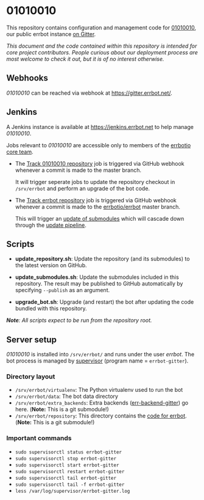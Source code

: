 01010010
========

This repository contains configuration and management code for
[01010010](https://gitter.im/01010010),
our public errbot instance [on Gitter](https://gitter.im/errbotio/errbot).

*This document and the code contained within this repository is intended for core project contributors.
People curious about our deployment process are most welcome to check it out,
but it is of no interest otherwise.*


Webhooks
--------

*01010010* can be reached via webhook at https://gitter.errbot.net/.


Jenkins
-------

A Jenkins instance is available at https://jenkins.errbot.net
to help manage *01010010*.

Jobs relevant to *01010010* are accessible only to
members of the [errbotio core team](https://github.com/orgs/errbotio/teams/core).

* The [Track 01010010 repository](https://jenkins.errbot.net/job/Track%2001010010%20repository/) job
  is triggered via GitHub webhook whenever a commit is made to the master branch.

  It will trigger seperate jobs to update the repository checkout in `/srv/errbot` and
  perform an upgrade of the bot code.

* The [Track errbot repository](https://jenkins.errbot.net/job/Track%errbot%20repository/) job
  is triggered via GitHub webhook whenever a commit is made to the
  [errbotio/errbot](https://github.com/errbotio/errbot) master branch.

  This will trigger an [update of submodules](https://jenkins.errbot.net/job/Update%2001010010%20submodules/)
  which will cascade down through the [update pipeline](https://jenkins.errbot.net/view/01010010%20update%20pipeline/).


Scripts
-------

* **update_repository.sh**:
      Update the repository (and its submodules) to the latest version on GitHub.

* **update_submodules.sh**:
      Update the submodules included in this repository.
      The result may be published to GitHub automatically by specifying `--publish` as an argument.

* **upgrade_bot.sh**:
      Upgrade (and restart) the bot after updating the code bundled with this repository.


_**Note**: All scripts expect to be run from the repository root._


Server setup
-------------

*01010010* is installed into `/srv/errbot/` and runs under the user *errbot*.
The bot process is managed by [supervisor](http://supervisord.org/) (program name = `errbot-gitter`).

### Directory layout

* `/srv/errbot/virtualenv`:
  The Python virtualenv used to run the bot
* `/srv/errbot/data`:
  The bot data directory
* `/srv/errbot/extra_backends`:
  Extra backends ([err-backend-gitter](https://github.com/errbotio/err-backend-gitter)) go here.
  (**Note:** This is a git submodule!)
* `/srv/errbot/repository`:
  This directory contains the [code for errbot](https://github.com/errbotio/errbot).
  (**Note:** This is a git submodule!)

### Important commands

* `sudo supervisorctl status errbot-gitter`
* `sudo supervisorctl stop errbot-gitter`
* `sudo supervisorctl start errbot-gitter`
* `sudo supervisorctl restart errbot-gitter`
* `sudo supervisorctl tail errbot-gitter`
* `sudo supervisorctl tail -f errbot-gitter`
* `less /var/log/supervisor/errbot-gitter.log`
